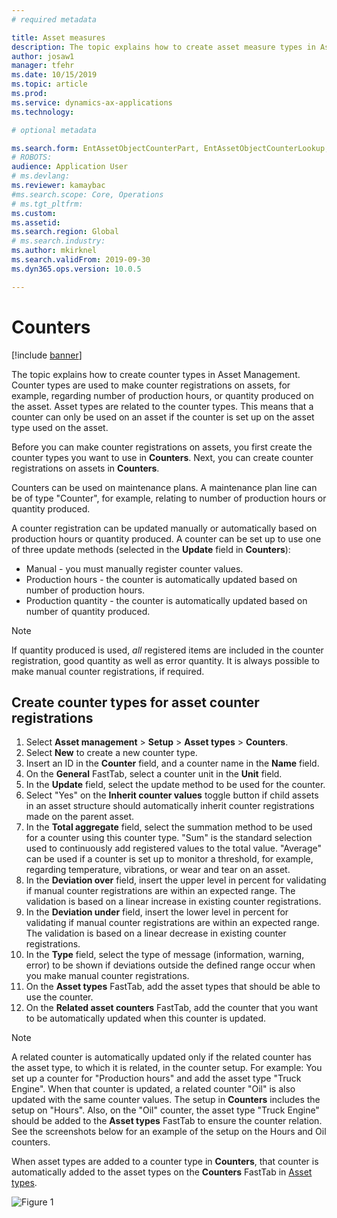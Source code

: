 ```yaml
---
# required metadata

title: Asset measures
description: The topic explains how to create asset measure types in Asset Management.
author: josaw1
manager: tfehr
ms.date: 10/15/2019
ms.topic: article
ms.prod: 
ms.service: dynamics-ax-applications
ms.technology: 

# optional metadata

ms.search.form: EntAssetObjectCounterPart, EntAssetObjectCounterLookup, EntAssetCounterType, EntAssetObjectCounterTotals 
# ROBOTS: 
audience: Application User
# ms.devlang: 
ms.reviewer: kamaybac
#ms.search.scope: Core, Operations
# ms.tgt_pltfrm: 
ms.custom: 
ms.assetid: 
ms.search.region: Global
# ms.search.industry: 
ms.author: mkirknel
ms.search.validFrom: 2019-09-30
ms.dyn365.ops.version: 10.0.5

---
```


# Counters

[!include [banner](../../includes/banner.md)]

The topic explains how to create counter types in Asset Management. Counter types are used to make counter registrations on assets, for example, regarding number of production hours, or quantity produced on the asset. Asset types are related to the counter types. This means that a counter can only be used on an asset if the counter is set up on the asset type used on the asset.

Before you can make counter registrations on assets, you first create the counter types you want to use in **Counters**. Next, you can create counter registrations on assets in **Counters**. 

Counters can be used on maintenance plans. A maintenance plan line can be of type "Counter", for example, relating to number of production hours or quantity produced. 

A counter registration can be updated manually or automatically based on production hours or quantity produced. A counter can be set up to use one of three update methods (selected in the **Update** field in **Counters**):
  
- Manual - you must manually register counter values.  
- Production hours - the counter is automatically updated based on number of production hours.  
- Production quantity - the counter is automatically updated based on number of quantity produced.  

>[!NOTE]
>If quantity produced is used, *all* registered items are included in the counter registration, good quantity as well as error quantity. It is always possible to make manual counter registrations, if required.

## Create counter types for asset counter registrations

1. Select **Asset management** > **Setup** > **Asset types** > **Counters**.
2. Select **New** to create a new counter type.
3. Insert an ID in the **Counter** field, and a counter name in the **Name** field.
4. On the **General** FastTab, select a counter unit in the **Unit** field.
5. In the **Update** field, select the update method to be used for the counter.
6. Select "Yes" on the **Inherit counter values** toggle button if child assets in an asset structure should automatically inherit counter registrations made on the parent asset.
7. In the **Total aggregate** field, select the summation method to be used for a counter using this counter type. "Sum" is the standard selection used to continuously add registered values to the total value. "Average" can be used if a counter is set up to monitor a threshold, for example, regarding temperature, vibrations, or wear and tear on an asset. 
8. In the **Deviation over** field, insert the upper level in percent for validating if manual counter registrations are within an expected range. The validation is based on a linear increase in existing counter registrations.
9. In the **Deviation under** field, insert the lower level in percent for validating if manual counter registrations are within an expected range. The validation is based on a linear decrease in existing counter registrations.
10. In the **Type** field, select the type of message (information, warning, error) to be shown if deviations outside the defined range occur when you make manual counter registrations.
11. On the **Asset types** FastTab, add the asset types that should be able to use the counter.
12. On the **Related asset counters** FastTab, add the counter that you want to be automatically updated when this counter is updated.


>[!NOTE]
>A related counter is automatically updated only if the related counter has the asset type, to which it is related, in the counter setup. For example: You set up a counter for "Production hours" and add the asset type "Truck Engine". When that counter is updated, a related counter "Oil" is also updated with the same counter values. The setup in **Counters** includes the setup on "Hours". Also, on the "Oil" counter, the asset type "Truck Engine" should be added to the **Asset types** FastTab to ensure the counter relation. See the screenshots below for an example of the setup on the Hours and Oil counters.

When asset types are added to a counter type in **Counters**, that counter is automatically added to the asset types on the **Counters** FastTab in [Asset types](../setup-for-objects/object-types.md).

![Figure 1](media/071-setup-for-objects.png)

